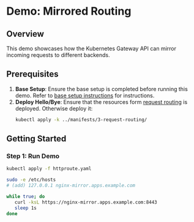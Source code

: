 # Demo: Mirrored Routing

## Overview

This demo showcases how the Kubernetes Gateway API can mirror incoming requests to different
backends.

## Prerequisites

1. **Base Setup**: Ensure the base setup is completed before running this demo. Refer to [base setup
   instructions](../../README.md) for instructions.
2. **Deploy Hello/Bye**: Ensure that the resources form [request
   routing](../3-request-routing/kustomization.yaml) is deployed. Otherwise deploy it:
   ```bash
   kubectl apply -k ../manifests/3-request-routing/
   ```

## Getting Started

### Step 1: Run Demo

```bash
kubectl apply -f httproute.yaml

sudo -e /etc/hosts
# (add) 127.0.0.1 nginx-mirror.apps.example.com

while true; do
   curl -ksL https://nginx-mirror.apps.example.com:8443
   sleep 1s
done
```
